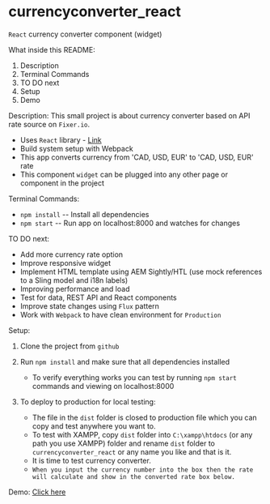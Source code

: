 # currencyconverter_react
`React` currency converter component (widget)

What inside this README:

1. Description
2. Terminal Commands
3. TO DO next 
4. Setup
5. Demo

Description:
This small project is about currency converter based on API rate source on `Fixer.io`.
- Uses `React` library - [Link](https://facebook.github.io/react/)
- Build system setup with Webpack
- This app converts currency from 'CAD, USD, EUR' to 'CAD, USD, EUR' rate
- This component `widget` can be plugged into any other page or component in the project

Terminal Commands:
- `npm install` -- Install all dependencies
- `npm start` -- Run app on localhost:8000 and watches for changes

TO DO next:
- Add more currency rate option
- Improve responsive widget
- Implement HTML template using AEM Sightly/HTL (use mock references to a Sling model and i18n labels)
- Improving performance and load
- Test for data, REST API and React components
- Improve state changes using `Flux` pattern
- Work with `Webpack` to have clean environment for `Production`

Setup:

1. Clone the project from `github`

2. Run `npm install` and make sure that all dependencies installed
   - To verify everything works you can test by running `npm start` commands and viewing on localhost:8000

3. To deploy to production for local testing:
   - The file in the `dist` folder is closed to production file which you can copy and test anywhere you want to.
   - To test with XAMPP, copy `dist` folder into `C:\xampp\htdocs` (or any path you use XAMPP) folder and rename `dist` folder to `currencyconverter_react` or any name you like and that is it.
   - It is time to test currency converter.
   - `When you input the currency number into the box then the rate will calculate and show in the converted rate box below.`

Demo:
 [Click here](https://tclyit.github.io/currencyconverter_react)
